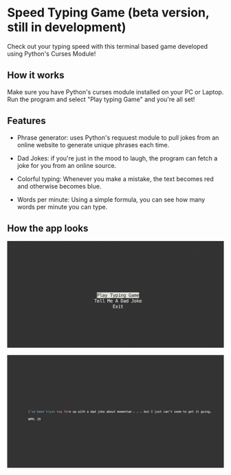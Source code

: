 # Speed Typing Game (beta version, still in development)
Check out your typing speed with this terminal based game developed using Python's Curses Module!

## How it works
Make sure you have Python's curses module installed on your PC or Laptop.
Run the program and select "Play typing Game" and you're all set!

## Features
- Phrase generator: uses Python's requuest module to pull jokes from an online website to generate unique phrases each time.

- Dad Jokes: if you're just in the mood to laugh, the program can fetch a joke for you from an online source.

- Colorful typing: Whenever you make a mistake, the text becomes red and otherwise becomes blue.

- Words per minute: Using a simple formula, you can see how many words per minute you can type.

## How the app looks
![image](images/image1.png)

![image2](images/image2.png)

